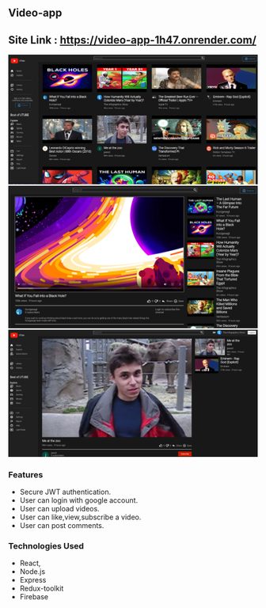 ## Video-app

## Site Link : https://video-app-1h47.onrender.com/

![DEMO](./demo.png)
![DEMO](./demo2.png)
![DEMO](./demo3.png)

### Features

-   Secure JWT authentication.
-   User can login with google account.
-   User can upload videos.
-   User can like,view,subscribe a video.
-   User can post comments.

### Technologies Used

-   React,
-   Node.js
-   Express
-   Redux-toolkit
-   Firebase
